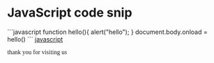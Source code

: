 <h1>JavaScript code snip</h1>
```javascript
function hello(){
  alert("hello");
}
document.body.onload = hello()
```
<a href="js">javascript</a>
<p class="cur">thank you for visiting us</p>
<style>.cur{font-family: cursive;
height:100px;}</style>
